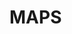 # MAPS<template>
  <div class="hello">
 
    <el-upload
  class="upload-demo"
  action=""
  :on-change="readFile"
  :auto-upload="false"
  >
  <el-button size="small" type="primary">点击上传</el-button>
  <div slot="tip" class="el-upload__tip">只能上传路径文本文件</div>
   
</el-upload>
<div id="container"></div>
 <textarea disabled v-bind:value='fileContent' ></textarea>
  </div>
</template>

<script>
import AMapLoader from '@amap/amap-jsapi-loader';
export default {
  name: 'HelloWorld',
  props: {
    msg: String
  },
  data:function(){
      return{
          fileContent:'文件读取内容...',
          map : null,
          AMap: null,
      }
  },
  mounted:function(){
AMapLoader.load({
    "key": "c456a66f90bbed06c6214bc9d5168fcb",              
    "version": "1.4.15",   
    "plugins": []           
}).then((AMap)=>{
  this.AMap=AMap;
    let map = new AMap.Map('container', {
    zoom:11,
    center: [116.397428, 39.90923],
    viewMode:'3D'
  
});
this.map=map;
}).catch(e => {
    console.log(e);
})
  },
  methods:{
      readFile(file){
          console.log(file)
    if (window.FileReader && file) {
        let reader = new FileReader();
        reader.onload = (e) => {
        console.log(e.target.result);
        this.fileContent = e.target.result;
        };
        reader.readAsText(file.raw);
        }
      },
  },
  }

</script>

<!-- Add "scoped" attribute to limit CSS to this component only -->
<style scoped>
h3 {
  margin: 40px 0 0;
}
ul {
  list-style-type: none;
  padding: 0;
}
li {
  display: inline-block;
  margin: 0 10px;
}
a {
  color: #42b983;
}
textarea{ 
    width: 60vw;
    height: 80vh;

}
#container{
  width:500px;
  height:300px;
}
</style>
